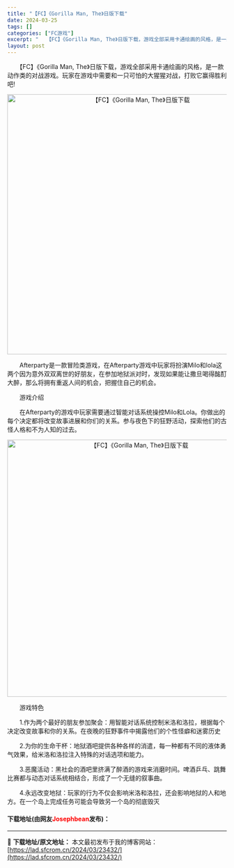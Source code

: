 ```yaml
---
title: "【FC】《Gorilla Man, The》日版下载"
date: 2024-03-25
tags: []
categories: ["FC游戏"]
excerpt: "　　【FC】《Gorilla Man, The》日版下载，游戏全部采用卡通绘画的风格，是一款动作类的对战游戏。玩家在游戏中需要和一只可怕的大猩猩对战，打败它赢得胜利吧! 　　Afterparty是一款冒险类游戏，在Afterparty游戏中玩家将扮演Milo和lola这两个因为意外双双离世的好朋友，&hellip;"
layout: post
---
```


 <p>　　【FC】《Gorilla Man, The》日版下载，游戏全部采用卡通绘画的风格，是一款动作类的对战游戏。玩家在游戏中需要和一只可怕的大猩猩对战，打败它赢得胜利吧!</p> <p align="center"><img align="" border="0" src="https://lad.sfcrom.cn/wp-content/uploads/2024/03/20240325_6601922399b00.png" width="598" alt="【FC】《Gorilla Man, The》日版下载" /></p> <p>　　Afterparty是一款冒险类游戏，在Afterparty游戏中玩家将扮演Milo和lola这两个因为意外双双离世的好朋友，在参加地狱派对时，发现如果能让撒旦喝得酩酊大醉，那么将拥有重返人间的机会，把握住自己的机会。</p> <p>　　游戏介绍</p> <p>　　在Afterparty的游戏中玩家需要通过智能对话系统操控Milo和Lola。你做出的每个决定都将改变故事进展和你们的关系。参与夜色下的狂野活动，探索他们的古怪人格和不为人知的过去。</p> <p align="center"><img align="" border="0" src="https://lad.sfcrom.cn/wp-content/uploads/2024/03/20240325_6601922496523.png" width="591" alt="【FC】《Gorilla Man, The》日版下载" /></p> <p>　　游戏特色</p> <p>　　1.作为两个最好的朋友参加聚会：用智能对话系统控制米洛和洛拉，根据每个决定改变故事和你的关系。在夜晚的狂野事件中揭露他们的个性怪癖和迷雾历史</p> <p>　　2.为你的生命干杯：地狱酒吧提供各种各样的消遣，每一种都有不同的液体勇气效果，给米洛和洛拉注入特殊的对话选项和能力。</p> <p>　　3.恶魔活动：黑社会的酒吧里挤满了醉酒的游戏来消磨时间。啤酒乒乓、跳舞比赛都与动态对话系统相结合，形成了一个无缝的叙事曲。</p> <p>　　4.永远改变地狱：玩家的行为不仅会影响米洛和洛拉，还会影响地狱的人和地方。在一个岛上完成任务可能会导致另一个岛的彻底毁灭</p> <p><h4>下载地址(由网友<font color="red">Josephbean</font>发布)：</h4></p> 

---
📖 **下载地址/原文地址：** 本文最初发布于我的博客网站：[https://lad.sfcrom.cn/2024/03/23432/](https://lad.sfcrom.cn/2024/03/23432/)
